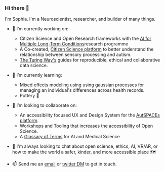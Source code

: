 ### Hi there 👋

I'm Sophia. I'm a Neuroscientist, researcher, and builder of many things. 

- 🔭 I’m currently working on:
  - Citizen Science and Open Research frameworks with the [AI for Multiple Long-Term Conditions](https://www.turing.ac.uk/research/research-projects/ai-multiple-long-term-conditions-research-support-facility)research programme
  - A Co-created, [Citizen Science platform](https://github.com/alan-turing-institute/AutisticaCitizenScience) to better understand the relationship between sensory processing and autism.
  - [The Turing Way's](https://github.com/alan-turing-institute/the-turing-way) guides for reproducible, ethical and collaborative data science. 

- 🌱 I’m currently learning:
  - Mixed effects modeling using using gaussian processes for managing an individual's differences across health records. 
  - Pottery 🎨

- 👯 I’m looking to collaborate on:
	- An accessibility focused UX and Design System for the [AutSPACEs platform](https://github.com/alan-turing-institute/AutisticaCitizenScience). 
	- Workshops and Tooling that increases the accessibility of Open Science.
	- A [Glossary of Terms](https://github.com/aim-rsf/Glossary-of-Terms) for AI and Medical Science 

- 💬 I'm always looking to chat about open science, ethics, AI, VR/AR, or how to make the world a safer, kinder, and more accessible place 🗺️

- 📫 Send me an [email](mailto:ssmbatchelor@gmail.com) or [twitter DM](https://twitter.com/brainonsilicon) to get in touch. 

